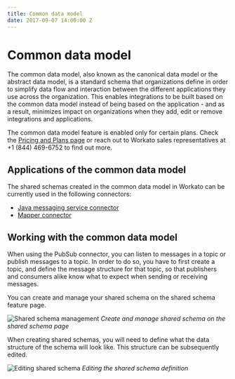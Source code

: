 ```yaml
---
title: Common data model
date: 2017-09-07 14:00:00 Z
---
```


# Common data model
The common data model, also known as the canonical data model or the abstract data model, is a standard schema that organizations define in order to simplify data flow and interaction between the different applications they use across the organization. This enables integrations to be built based on the common data model instead of being based on the application - and as a result, minimizes impact on organizations when they add, edit or remove integrations and applications.

The common data model feature is enabled only for certain plans. Check the [Pricing and Plans page](https://www.workato.com/pricing?audience=general) or reach out to Workato sales representatives at +1 (844) 469-6752 to find out more.

## Applications of the common data model
The shared schemas created in the common data model in Workato can be currently used in the following connectors:

- [Java messaging service connector](/connectors/jms.md)
- [Mapper connector](/connectors/mapper.md)

## Working with the common data model
When using the PubSub connector, you can listen to messages in a topic or publish messages to a topic. In order to do so, you have to first create a topic, and define the message structure for that topic, so that publishers and consumers alike know what to expect when sending or receiving messages.

You can create and manage your shared schema on the shared schema feature page.

![Shared schema management](/assets/images/features/data-masking/shared-schema-management.png)
*Create and manage shared schema on the shared schema page*

When creating shared schemas, you will need to define what the data structure of the schema will look like. This structure can be subsequently edited.

![Editing shared schema](/assets/images/features/data-masking/editing-schema.gif)
*Editing the shared schema definition*
